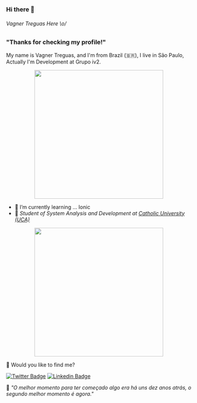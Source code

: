 ### Hi there 👋




###### Vagner Treguas Here \o/

 


### "Thanks for checking my profile!" 

My name is Vagner Treguas, and I'm from Brazil (🇧🇷), I live in São Paulo, Actually I'm Development at Grupo iv2.

<p align='center'>
 <a href="#"><img src="https://github-readme-stats.vercel.app/api/top-langs/?username=Treguas&show_icons=true&count_private=true&theme=dark" width="350"></a>

</p>
                          
- 🌱 I’m currently learning ... Ionic 
- 🚀 <em>Student of System Analysis and Development at <a href="https://www.uca.edu.br">Catholic University (UCA)</a></em>

<p align='center'>
 <a href="#"><img src="https://github-readme-streak-stats.herokuapp.com/?user=Treguas&show_icons=true&count_private=true&theme=dark" width="350"></a>
</p>


💬 Would you like to find me?

[![Twitter Badge](https://img.shields.io/badge/-Twitter-1ca0f1?style=flat-square&labelColor=1ca0f1&logo=twitter&logoColor=white&link=https://twitter.com/vtreguas)](https://twitter.com/vtreguas)
[![Linkedin Badge](https://img.shields.io/badge/-LinkedIn-blue?style=flat-square&logo=Linkedin&logoColor=white&link=https://www.linkedin.com/in/vagnertreguas)](https://www.linkedin.com/in/vagnertreguas)

:brain: <a name="id4"></a>*"O melhor momento para ter começado algo era há uns dez anos atrás, o segundo melhor momento é agora."*

<!--
**Treguas/Treguas** is a ✨ _special_ ✨ repository because its `README.md` (this file) appears on your GitHub profile.

Here are some ideas to get you started:

- 🔭 I’m currently working on ...
- 🌱 I’m currently learning ...
- 👯 I’m looking to collaborate on ...
- 🤔 I’m looking for help with ...
- 💬 Ask me about ...
- 📫 How to reach me: ...
- 😄 Pronouns: ...
- ⚡ Fun fact: ...

https://github.com/palloi/responsive-header-only-css/tree/master/assets
-->
